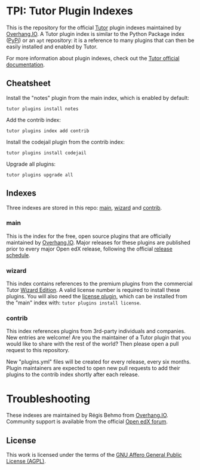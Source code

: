 # TPI: Tutor Plugin Indexes

This is the repository for the official [Tutor](https://docs.tutor.overhang.io/) plugin indexes maintained by [Overhang.IO](https://overhang.io). A Tutor plugin index is similar to the Python Package index ([PyPi](https://pypi.org/)) or an `apt` repository: it is a reference to many plugins that can then be easily installed and enabled by Tutor.

For more information about plugin indexes, check out the [Tutor official documentation](https://docs.tutor.overhang.io/reference/indexes.html).

## Cheatsheet

Install the "notes" plugin from the main index, which is enabled by default:

    tutor plugins install notes

Add the contrib index:

    tutor plugins index add contrib

Install the codejail plugin from the contrib index:

    tutor plugins install codejail

Upgrade all plugins:

    tutor plugins upgrade all

## Indexes

Three indexes are stored in this repo: [main](#main), [wizard](#wizard) and [contrib](#contrib).

### <a name="main"></a>main

This is the index for the free, open source plugins that are officially maintained by [Overhang.IO](https://overhangio.io). Major releases for these plugins are published prior to every major Open edX release, following the official [release schedule](https://openedx.atlassian.net/wiki/spaces/COMM/pages/3613392957/Open+edX+release+schedule).

### <a name="wizard"></a>wizard

This index contains references to the premium plugins from the commercial Tutor [Wizard Edition](https://overhang.io/tutor/wizardedition).  A valid license number is required to install these plugins. You will also need the [license plugin](https://pypi.org/project/tutor-license/), which can be installed from the "main" index with: `tutor plugins install license`.

### <a name="contrib"></a>contrib

This index references plugins from 3rd-party individuals and companies. New entries are welcome! Are you the maintainer of a Tutor plugin that you would like to share with the rest of the world? Then please open a pull request to this repository.

New "plugins.yml" files will be created for every release, every six months. Plugin maintainers are expected to open new pull requests to add their plugins to the contrib index shortly after each release.

<!-- TODO add tests to validate plugin indexes-->

# Troubleshooting

These indexes are maintained by Régis Behmo from [Overhang.IO](https://overhang.io). Community support is available from the official [Open edX forum](https://discuss.openedx.org).

## License

This work is licensed under the terms of the [GNU Affero General Public License (AGPL)](https://github.com/overhangio/tutor-plugin-indexes/blob/master/LICENSE.txt).
